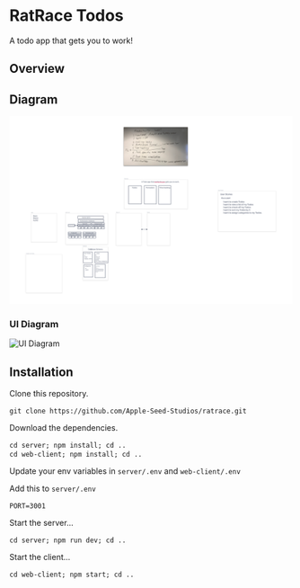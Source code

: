 # RatRace Todos

A todo app that gets you to work!

## Overview

## Diagram

![diagram](docs/images/whiteboard.png)


### UI Diagram

![UI Diagram](https://share.balsamiq.com/c/dw9XRTqxQKZSETtBVrWKGJ.png)

## Installation

Clone this repository.

    git clone https://github.com/Apple-Seed-Studios/ratrace.git

Download the dependencies.

    cd server; npm install; cd ..
    cd web-client; npm install; cd ..

Update your env variables in `server/.env` and `web-client/.env`

Add this to `server/.env`

    PORT=3001

Start the server...

    cd server; npm run dev; cd ..

Start the client...

    cd web-client; npm start; cd ..
